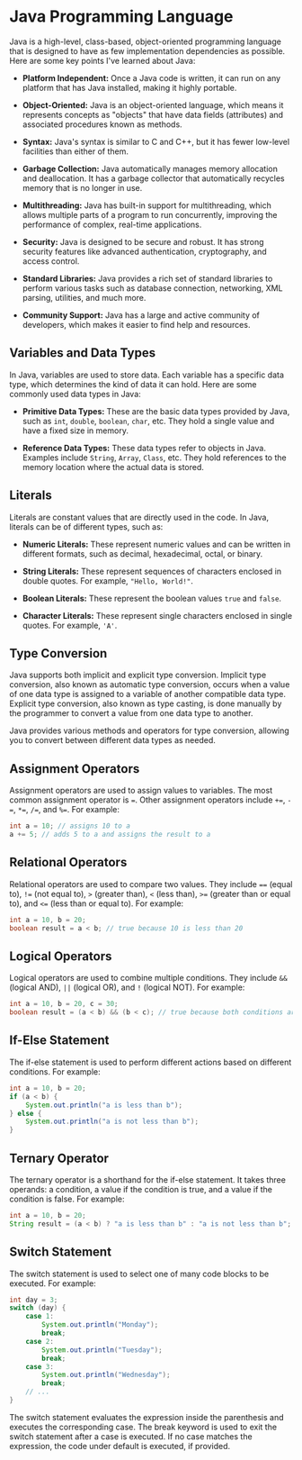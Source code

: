 # Java Programming Language

Java is a high-level, class-based, object-oriented programming language that is designed to have as few implementation dependencies as possible. Here are some key points I've learned about Java:

- **Platform Independent:** Once a Java code is written, it can run on any platform that has Java installed, making it highly portable.

- **Object-Oriented:** Java is an object-oriented language, which means it represents concepts as "objects" that have data fields (attributes) and associated procedures known as methods.

- **Syntax:** Java's syntax is similar to C and C++, but it has fewer low-level facilities than either of them.

- **Garbage Collection:** Java automatically manages memory allocation and deallocation. It has a garbage collector that automatically recycles memory that is no longer in use.

- **Multithreading:** Java has built-in support for multithreading, which allows multiple parts of a program to run concurrently, improving the performance of complex, real-time applications.

- **Security:** Java is designed to be secure and robust. It has strong security features like advanced authentication, cryptography, and access control.

- **Standard Libraries:** Java provides a rich set of standard libraries to perform various tasks such as database connection, networking, XML parsing, utilities, and much more.

- **Community Support:** Java has a large and active community of developers, which makes it easier to find help and resources.

## Variables and Data Types

In Java, variables are used to store data. Each variable has a specific data type, which determines the kind of data it can hold. Here are some commonly used data types in Java:

- **Primitive Data Types:** These are the basic data types provided by Java, such as `int`, `double`, `boolean`, `char`, etc. They hold a single value and have a fixed size in memory.

- **Reference Data Types:** These data types refer to objects in Java. Examples include `String`, `Array`, `Class`, etc. They hold references to the memory location where the actual data is stored.

## Literals

Literals are constant values that are directly used in the code. In Java, literals can be of different types, such as:

- **Numeric Literals:** These represent numeric values and can be written in different formats, such as decimal, hexadecimal, octal, or binary.

- **String Literals:** These represent sequences of characters enclosed in double quotes. For example, `"Hello, World!"`.

- **Boolean Literals:** These represent the boolean values `true` and `false`.

- **Character Literals:** These represent single characters enclosed in single quotes. For example, `'A'`.

## Type Conversion

Java supports both implicit and explicit type conversion. Implicit type conversion, also known as automatic type conversion, occurs when a value of one data type is assigned to a variable of another compatible data type. Explicit type conversion, also known as type casting, is done manually by the programmer to convert a value from one data type to another.

Java provides various methods and operators for type conversion, allowing you to convert between different data types as needed.

## Assignment Operators

Assignment operators are used to assign values to variables. The most common assignment operator is `=`. Other assignment operators include `+=`, `-=`, `*=`, `/=`, and `%=`. For example:

```java
int a = 10; // assigns 10 to a
a += 5; // adds 5 to a and assigns the result to a
```

## Relational Operators
Relational operators are used to compare two values. They include `==` (equal to), `!=` (not equal to), `>` (greater than), `<` (less than), `>=` (greater than or equal to), and `<=` (less than or equal to). For example:

```java
int a = 10, b = 20;
boolean result = a < b; // true because 10 is less than 20
```

## Logical Operators
Logical operators are used to combine multiple conditions. They include `&&` (logical AND), `||` (logical OR), and `!` (logical NOT). For example:

```java
int a = 10, b = 20, c = 30;
boolean result = (a < b) && (b < c); // true because both conditions are true
```

## If-Else Statement
The if-else statement is used to perform different actions based on different conditions. For example:

```java
int a = 10, b = 20;
if (a < b) {
    System.out.println("a is less than b");
} else {
    System.out.println("a is not less than b");
}
```

## Ternary Operator
The ternary operator is a shorthand for the if-else statement. It takes three operands: a condition, a value if the condition is true, and a value if the condition is false. For example:

```java
int a = 10, b = 20;
String result = (a < b) ? "a is less than b" : "a is not less than b";
```

## Switch Statement
The switch statement is used to select one of many code blocks to be executed. For example:

```java
int day = 3;
switch (day) {
    case 1:
        System.out.println("Monday");
        break;
    case 2:
        System.out.println("Tuesday");
        break;
    case 3:
        System.out.println("Wednesday");
        break;
    // ...
}
```
The switch statement evaluates the expression inside the parenthesis and executes the corresponding case. The break keyword is used to exit the switch statement after a case is executed. If no case matches the expression, the code under default is executed, if provided.